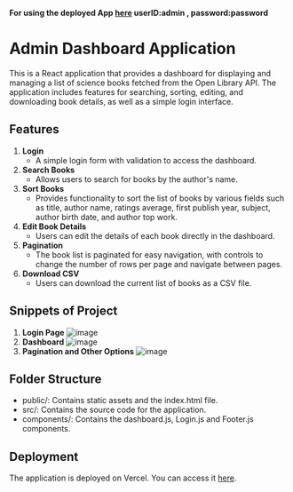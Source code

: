 **For using the deployed App [here](https://nua-assignment-dev.vercel.app/) userID:admin , password:password**

# Admin Dashboard Application

This is a React application that provides a dashboard for displaying and managing a list of science books fetched from the Open Library API. The application includes features for searching, sorting, editing, and downloading book details, as well as a simple login interface.

## Features

1. **Login**
   - A simple login form with validation to access the dashboard. 
2. **Search Books**
   - Allows users to search for books by the author's name.
3. **Sort Books**
   - Provides functionality to sort the list of books by various fields such as title, author name, ratings average, first publish year, subject, author birth date, and author top work.
4. **Edit Book Details**
   - Users can edit the details of each book directly in the dashboard.
5. **Pagination**
   - The book list is paginated for easy navigation, with controls to change the number of rows per page and navigate between pages.
6. **Download CSV**
   - Users can download the current list of books as a CSV file.

     
## Snippets of Project
1. **Login Page**
   ![image](https://github.com/devkmaan/book-dashboard/assets/140909236/f5ab92d3-1b8c-47c1-85c4-900c8b2d8e70)
2. **Dashboard**
   ![image](https://github.com/devkmaan/book-dashboard/assets/140909236/dbaf45aa-ce04-4c99-9ceb-197192011dbc)
3. **Pagination and Other Options**
   ![image](https://github.com/devkmaan/book-dashboard/assets/140909236/185b35a8-ccbe-4656-a0e6-910aa5524d70)

## Folder Structure

- public/: Contains static assets and the index.html file.
- src/: Contains the source code for the application.
- components/: Contains the dashboard.js, Login.js and Footer.js components.

## Deployment
The application is deployed on Vercel. You can access it [here](https://nua-assignment-dev.vercel.app/).


